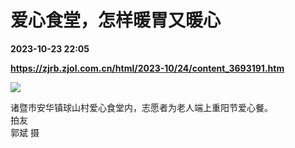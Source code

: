 # 爱心食堂，怎样暖胃又暖心

**2023-10-23 22:05**

**https://zjrb.zjol.com.cn/html/2023-10/24/content_3693191.htm**

![](https://zjrb.zjol.com.cn/images/2023-10/24/zjrb2023102400006v01b002.jpg)

诸暨市安华镇球山村爱心食堂内，志愿者为老人端上重阳节爱心餐。  
拍友  
郭斌 摄
